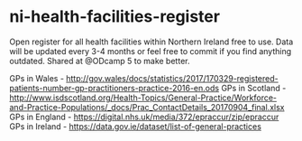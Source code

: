 # ni-health-facilities-register
Open register for all health facilities within Northern Ireland free to use.
Data will be updated every 3-4 months or feel free to commit if you find anything outdated.
Shared at @ODcamp 5 to make better.

GPs in Wales - http://gov.wales/docs/statistics/2017/170329-registered-patients-number-gp-practitioners-practice-2016-en.ods
GPs in Scotland - http://www.isdscotland.org/Health-Topics/General-Practice/Workforce-and-Practice-Populations/_docs/Prac_ContactDetails_20170904_final.xlsx
GPs in England - https://digital.nhs.uk/media/372/epraccur/zip/epraccur
GPs in Ireland - https://data.gov.ie/dataset/list-of-general-practices
